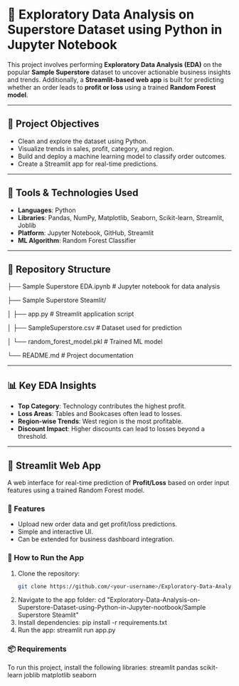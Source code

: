 # 🧪 Exploratory Data Analysis on Superstore Dataset using Python in Jupyter Notebook

This project involves performing **Exploratory Data Analysis (EDA)** on the popular **Sample Superstore** dataset to uncover actionable business insights and trends. Additionally, a **Streamlit-based web app** is built for predicting whether an order leads to **profit or loss** using a trained **Random Forest model**.

---

## 📌 Project Objectives

- Clean and explore the dataset using Python.
- Visualize trends in sales, profit, category, and region.
- Build and deploy a machine learning model to classify order outcomes.
- Create a Streamlit app for real-time predictions.

---

## 🧰 Tools & Technologies Used

- **Languages**: Python
- **Libraries**: Pandas, NumPy, Matplotlib, Seaborn, Scikit-learn, Streamlit, Joblib
- **Platform**: Jupyter Notebook, GitHub, Streamlit
- **ML Algorithm**: Random Forest Classifier

---

## 📁 Repository Structure

├── Sample Superstore EDA.ipynb # Jupyter notebook for data analysis

├── Sample Superstore Steamlit/

│ ├── app.py # Streamlit application script

│ ├── SampleSuperstore.csv # Dataset used for prediction

│ └── random_forest_model.pkl # Trained ML model

└── README.md # Project documentation


---

## 📊 Key EDA Insights

- **Top Category**: Technology contributes the highest profit.
- **Loss Areas**: Tables and Bookcases often lead to losses.
- **Region-wise Trends**: West region is the most profitable.
- **Discount Impact**: Higher discounts can lead to losses beyond a threshold.

---

## 🚀 Streamlit Web App

A web interface for real-time prediction of **Profit/Loss** based on order input features using a trained Random Forest model.

### 🔮 Features

- Upload new order data and get profit/loss predictions.
- Simple and interactive UI.
- Can be extended for business dashboard integration.

### 🏃 How to Run the App

1. Clone the repository:
   ```bash
   git clone https://github.com/<your-username>/Exploratory-Data-Analysis-on-Superstore-Dataset-using-Python-in-Jupyter-nootbook.git
2. Navigate to the app folder:
   cd "Exploratory-Data-Analysis-on-Superstore-Dataset-using-Python-in-Jupyter-nootbook/Sample Superstore Steamlit"
3. Install dependencies:
   pip install -r requirements.txt
4. Run the app:
   streamlit run app.py

### 📦 Requirements
To run this project, install the following libraries:
streamlit
pandas
scikit-learn
joblib
matplotlib
seaborn
